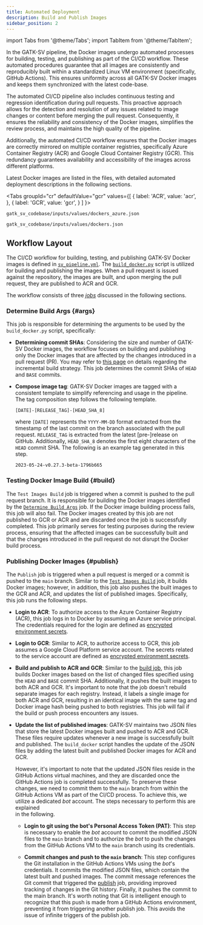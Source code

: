 ```yaml
---
title: Automated Deployment
description: Build and Publish Images
sidebar_position: 2
---
```


import Tabs from '@theme/Tabs';
import TabItem from '@theme/TabItem';

In the GATK-SV pipeline, the Docker images undergo automated 
processes for building, testing, and publishing as part of 
the CI/CD workflow. These automated procedures guarantee 
that all images are consistently and reproducibly built 
within a standardized Linux VM environment 
(specifically, GitHub Actions). 
This ensures uniformity across all GATK-SV Docker images 
and keeps them synchronized with the latest code-base.


The automated CI/CD pipeline also includes continuous 
testing and regression identification during pull requests. 
This proactive approach allows for the detection and 
resolution of any issues related to image changes or content 
before merging the pull request. 
Consequently, it ensures the reliability and consistency 
of the Docker images, simplifies the review process, 
and maintains the high quality of the pipeline.


Additionally, the automated CI/CD workflow ensures that 
the Docker images are correctly mirrored on multiple 
container registries, specifically Azure Container Registry (ACR) 
and Google Cloud Container Registry (GCR). 
This redundancy guarantees availability and accessibility 
of the images across different platforms.


Latest Docker images are listed in the files, 
with detailed automated deployment descriptions in the following sections.

<Tabs
 groupId="cr"
 defaultValue="gcr"
 values={[
  { label: 'ACR', value: 'acr', },
  { label: 'GCR', value: 'gcr', }
 ]
}>
 <TabItem value="acr">

 ```shell
 gatk_sv_codebase/inputs/values/dockers_azure.json
 ```

 </TabItem>
 <TabItem value="gcr">

 ```shell
 gatk_sv_codebase/inputs/values/dockers.json
 ```

 </TabItem>
</Tabs>


## Workflow Layout

The CI/CD workflow for building, testing, and publishing GATK-SV Docker images 
is defined in [`sv_pipeline.yml`](https://github.com/broadinstitute/gatk-sv/blob/main/.github/workflows/sv_pipeline_docker.yml). 
The [`build_docker.py`](https://github.com/broadinstitute/gatk-sv/blob/main/scripts/docker/build_docker.py) 
script is utilized for building and publishing the images. 
When a pull request is issued against the repository, the images are built, 
and upon merging the pull request, they are published to ACR and GCR.



The workflow consists of three 
[_jobs_](https://docs.github.com/en/actions/learn-github-actions/workflow-syntax-for-github-actions#jobs) 
discussed in the following sections.


### Determine Build Args {#args}
This job is responsible for determining the arguments to be used by the 
`build_docker.py` script, specifically:

- **Determining commit SHAs**:
  Considering the size and number of GATK-SV Docker images, 
  the workflow focuses on building and publishing only the 
  Docker images that are affected by the changes introduced 
  in a pull request (PR).
  You may refer to [this page](/docs/docker/deploy/incremental) 
  on details regarding the incremental build strategy.
  This job determines the commit SHAs of `HEAD` and `BASE`
  commits.

- **Compose image tag**:
  GATK-SV Docker images are tagged with a consistent template 
  to simplify referencing and usage in the pipeline. 
  The tag composition step follows the following template.
  
  ```
  [DATE]-[RELEASE_TAG]-[HEAD_SHA_8]
  ```
  where `[DATE]` represents the `YYYY-MM-DD` format extracted 
  from the timestamp of the last commit on the branch associated 
  with the pull request. `RELEASE_TAG` is extracted from the
  latest [pre-]release on GitHub.
  Additionally, `HEAD_SHA_8` denotes the first eight characters 
  of the `HEAD` commit SHA. The following is an example tag generated
  in this step.
  
  ```
  2023-05-24-v0.27.3-beta-1796b665
  ```
  

### Testing Docker Image Build {#build}
 
The `Test Images Build` job is triggered when a commit is pushed to 
the pull request branch. It is responsible for 
building the Docker images identified by the 
[`Determine Build Args`](#args) 
job. If the Docker image building process fails, 
this job will also fail. The Docker images created 
by this job are not published to GCR or ACR and 
are discarded once the job is successfully completed. 
This job primarily serves for testing purposes during 
the review process, ensuring that the affected images 
can be successfully built and that the changes introduced 
in the pull request do not disrupt the Docker build process.


### Publishing Docker Images {#publish}

The `Publish` job is triggered when a pull request 
is merged or a commit is pushed to the `main` branch. 
Similar to the [`Test Images Build`](#build) job, 
it builds Docker images; however, in addition, 
this job also pushes the built images to the GCR and ACR, 
and updates the list of published images. Specifically, 
this job runs the following steps. 
  

- **Login to ACR**: 
  To authorize access to the Azure Container Registry (ACR), 
  this job logs in to Docker by assuming an Azure service principal.
  The credentials required for the login are defined as 
  [encrypted environment secrets](https://docs.github.com/en/actions/security-guides/encrypted-secrets).

- **Login to GCR**:
  Similar to ACR, to authorize access to GCR, 
  this job assumes a Google Cloud Platform service account. 
  The secrets related to the service account are defined as 
  [encrypted environment secrets](https://docs.github.com/en/actions/security-guides/encrypted-secrets).

- **Build and publish to ACR and GCR**:
  Similar to the [build job](#build), this job builds Docker images 
  based on the list of changed files specified using the 
  `HEAD` and `BASE` commit SHA. Additionally, it pushes the 
  built images to both ACR and GCR. It's important to note 
  that the job doesn't rebuild separate images for each registry. 
  Instead, it labels a single image for both ACR and GCR, 
  resulting in an identical image with the same tag and Docker 
  image hash being pushed to both registries. 
  This job will fail if the build or push process encounters any issues.

- **Update the list of published images**:
  GATK-SV maintains two JSON files that store the latest Docker 
  images built and pushed to ACR and GCR. 
  These files require updates whenever a new image is successfully 
  built and published. The `build_docker` script handles the 
  update of the JSON files by adding the latest built and 
  published Docker images for ACR and GCR.

  However, it's important to note that the updated JSON 
  files reside in the GitHub Actions virtual machines, 
  and they are discarded once the GitHub Actions job is 
  completed successfully. To preserve these changes, 
  we need to commit them to the `main` branch from within the 
  GitHub Actions VM as part of the CI/CD process.
  To achieve this, we utilize a dedicated _bot_ account. 
  The steps necessary to perform this are explained  
  in the following.

  - **Login to git using the bot's Personal Access Token (PAT)**:
    This step is necessary to enable the _bot_ account to 
    commit the modified JSON files to the `main` branch 
    and to authorize the _bot_ to push the changes from 
    the GitHub Actions VM to the `main` branch using its credentials.
  
  - **Commit changes and push to the `main` branch**:
    This step configures the Git installation in the 
    GitHub Actions VMs using the _bot_'s credentials. 
    It commits the modified JSON files, which contain 
    the latest built and pushed images. The commit message 
    references the Git commit that triggered the [publish](#publish) job, 
    providing improved tracking of changes in the Git history. 
    Finally, it pushes the commit to the main branch. 
    It's worth noting that Git is intelligent enough 
    to recognize that this push is made from a GitHub 
    Actions environment, preventing it from triggering 
    another publish job. This avoids the issue of 
    infinite triggers of the publish job.

